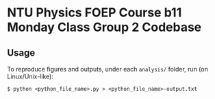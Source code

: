 # NTU Physics FOEP Course b11 Monday Class Group 2 Codebase

## Usage

To reproduce figures and outputs, under each `analysis/` folder, run (on Linux/Unix-like):  

```
$ python <python_file_name>.py > <python_file_name>-output.txt
```
